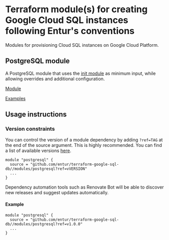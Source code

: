 # Terraform module(s) for creating Google Cloud SQL instances following Entur's conventions

Modules for provisioning Cloud SQL instances on Google Cloud Platform.

## PostgreSQL module

A PostgreSQL module that uses the [init module](https://github.com/entur/terraform-google-init) as minimum input, while allowing overrides and additional configuration.

[Module](modules/postgresql)

[Examples](examples)

## Usage instructions

### Version constraints
You can control the version of a module dependency by adding `?ref=TAG` at the end of the source argument. This is highly recommended. You can find a list of available versions [here](https://github.com/entur/terraform-google-sql-db/releases).

```
module "postgresql" {
  source = "github.com/entur/terraform-google-sql-db//modules/postgresql?ref=vVERSION"
  ...
}
```

Dependency automation tools such as Renovate Bot will be able to discover new releases and suggest updates automatically.

#### Example

```
module "postgresql" {
  source = "github.com/entur/terraform-google-sql-db//modules/postgresql?ref=v1.0.0"
  ...
}
```